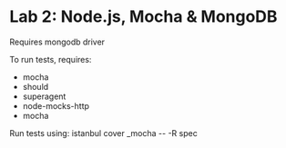# Lab 2: Node.js, Mocha & MongoDB

Requires mongodb driver

To run tests, requires:
 - mocha
 - should
 - superagent
 - node-mocks-http
 - mocha

 Run tests using: istanbul cover _mocha -- -R spec
